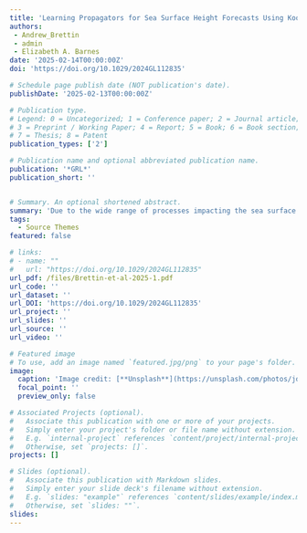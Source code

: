 ```yaml
---
title: 'Learning Propagators for Sea Surface Height Forecasts Using Koopman Autoencoders'
authors:
 - Andrew_Brettin
 - admin
 - Elizabeth A. Barnes
date: '2025-02-14T00:00:00Z'
doi: 'https://doi.org/10.1029/2024GL112835'

# Schedule page publish date (NOT publication's date).
publishDate: '2025-02-13T00:00:00Z'

# Publication type.
# Legend: 0 = Uncategorized; 1 = Conference paper; 2 = Journal article;
# 3 = Preprint / Working Paper; 4 = Report; 5 = Book; 6 = Book section;
# 7 = Thesis; 8 = Patent
publication_types: ['2']

# Publication name and optional abbreviated publication name.
publication: '*GRL*'
publication_short: ''


# Summary. An optional shortened abstract.
summary: 'Due to the wide range of processes impacting the sea surface height (SSH) on daily-to-interannual timescales, SSH forecasts are hampered by numerous sources of uncertainty. While statistical-dynamical methods like Linear Inverse Modeling have been successful at making forecasts, they often rely on assumptions that can be hard to satisfy given the nonlinear dynamics of the climate. Here, we train convolutional autoencoders with a dynamical propagator in the latent space to generate forecasts of SSH anomalies. Learning a nonlinear dimensionality reduction and the prediction timestepping together results in a propagator that produces better predictions for daily- and monthly-averaged SSH in the North Pacific and Atlantic than if the dimensionality reduction and dynamics are learned separately. The reconstruction skill of the model highlights regions in which better representation results in improved predictions: in particular, the tropics for North Pacific daily SSH predictions and the Caribbean Current for the North Atlantic.'
tags:
  - Source Themes
featured: false

# links:
# - name: ""
#   url: "https://doi.org/10.1029/2024GL112835"
url_pdf: /files/Brettin-et-al-2025-1.pdf
url_code: ''
url_dataset: ''
url_DOI: 'https://doi.org/10.1029/2024GL112835'
url_project: ''
url_slides: ''
url_source: ''
url_video: ''

# Featured image
# To use, add an image named `featured.jpg/png` to your page's folder.
image:
  caption: 'Image credit: [**Unsplash**](https://unsplash.com/photos/jdD8gXaTZsc)'
  focal_point: ''
  preview_only: false

# Associated Projects (optional).
#   Associate this publication with one or more of your projects.
#   Simply enter your project's folder or file name without extension.
#   E.g. `internal-project` references `content/project/internal-project/index.md`.
#   Otherwise, set `projects: []`.
projects: []

# Slides (optional).
#   Associate this publication with Markdown slides.
#   Simply enter your slide deck's filename without extension.
#   E.g. `slides: "example"` references `content/slides/example/index.md`.
#   Otherwise, set `slides: ""`.
slides:
---
```

